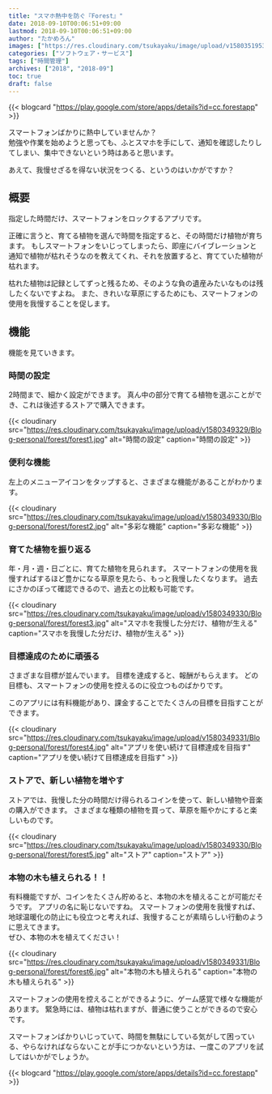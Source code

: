 ```yaml
---
title: "スマホ熱中を防ぐ『Forest』"
date: 2018-09-10T00:06:51+09:00
lastmod: 2018-09-10T00:06:51+09:00
author: "たかめろん"
images: ["https://res.cloudinary.com/tsukayaku/image/upload/v1580351953/Blog-personal/thumbnail/app.jpg"]
categories: ["ソフトウェア・サービス"]
tags: ["時間管理"]
archives: ["2018", "2018-09"]
toc: true
draft: false
---
```


{{< blogcard "https://play.google.com/store/apps/details?id=cc.forestapp" >}}

スマートフォンばかりに熱中していませんか？  
勉強や作業を始めようと思っても、ふとスマホを手にして、通知を確認したりしてしまい、集中できないという時はあると思います。

あえて、我慢せざるを得ない状況をつくる、というのはいかがですか？

## 概要
指定した時間だけ、スマートフォンをロックするアプリです。

正確に言うと、育てる植物を選んで時間を指定すると、その時間だけ植物が育ちます。
もしスマートフォンをいじってしまったら、即座にバイブレーションと通知で植物が枯れそうなのを教えてくれ、それを放置すると、育てていた植物が枯れます。

枯れた植物は記録としてずっと残るため、そのような負の遺産みたいなものは残したくないですよね。
また、きれいな草原にするためにも、スマートフォンの使用を我慢することを促します。

## 機能
機能を見ていきます。

### 時間の設定
2時間まで、細かく設定ができます。
真ん中の部分で育てる植物を選ぶことができ、これは後述するストアで購入できます。

{{< cloudinary src="https://res.cloudinary.com/tsukayaku/image/upload/v1580349329/Blog-personal/forest/forest1.jpg"  alt="時間の設定" caption="時間の設定" >}}

### 便利な機能
左上のメニューアイコンをタップすると、さまざまな機能があることがわかります。

{{< cloudinary src="https://res.cloudinary.com/tsukayaku/image/upload/v1580349330/Blog-personal/forest/forest2.jpg"  alt="多彩な機能" caption="多彩な機能" >}}

### 育てた植物を振り返る
年・月・週・日ごとに、育てた植物を見られます。
スマートフォンの使用を我慢すればするほど豊かになる草原を見たら、もっと我慢したくなります。
過去にさかのぼって確認できるので、過去との比較も可能です。

{{< cloudinary src="https://res.cloudinary.com/tsukayaku/image/upload/v1580349330/Blog-personal/forest/forest3.jpg"  alt="スマホを我慢した分だけ、植物が生える" caption="スマホを我慢した分だけ、植物が生える" >}}

### 目標達成のために頑張る
さまざまな目標が並んでいます。
目標を達成すると、報酬がもらえます。
どの目標も、スマートフォンの使用を控えるのに役立つものばかりです。

このアプリには有料機能があり、課金することでたくさんの目標を目指すことができます。

{{< cloudinary src="https://res.cloudinary.com/tsukayaku/image/upload/v1580349331/Blog-personal/forest/forest4.jpg"  alt="アプリを使い続けて目標達成を目指す" caption="アプリを使い続けて目標達成を目指す" >}}

### ストアで、新しい植物を増やす
ストアでは、我慢した分の時間だけ得られるコインを使って、新しい植物や音楽の購入ができます。
さまざまな種類の植物を買って、草原を賑やかにすると楽しいものです。

{{< cloudinary src="https://res.cloudinary.com/tsukayaku/image/upload/v1580349330/Blog-personal/forest/forest5.jpg"  alt="ストア" caption="ストア" >}}

### 本物の木も植えられる！！
有料機能ですが、コインをたくさん貯めると、本物の木を植えることが可能だそうです。
アプリの名に恥じないですね。
スマートフォンの使用を我慢すれば、地球温暖化の防止にも役立つと考えれば、我慢することが素晴らしい行動のように思えてきます。  
ぜひ、本物の木を植えてください！

{{< cloudinary src="https://res.cloudinary.com/tsukayaku/image/upload/v1580349331/Blog-personal/forest/forest6.jpg"  alt="本物の木も植えられる" caption="本物の木も植えられる" >}}


スマートフォンの使用を控えることができるように、ゲーム感覚で様々な機能があります。
緊急時には、植物は枯れますが、普通に使うことができるので安心です。

スマートフォンばかりいじっていて、時間を無駄にしている気がして困っている、やらなければならないことが手につかないという方は、一度このアプリを試してはいかがでしょうか。

{{< blogcard "https://play.google.com/store/apps/details?id=cc.forestapp" >}}
